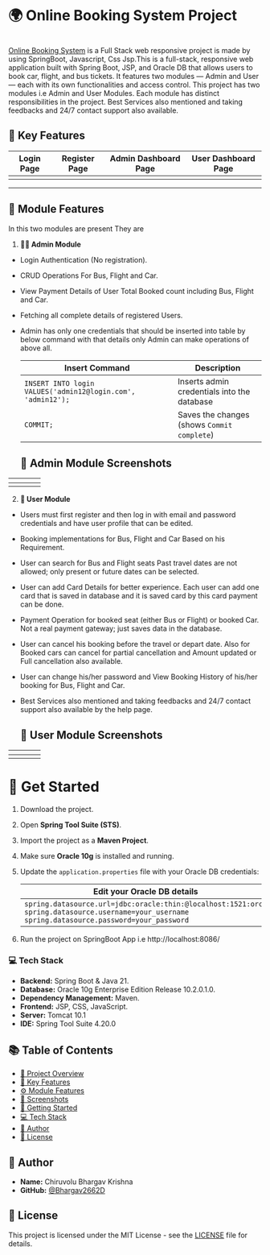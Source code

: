 # 🌍 Online Booking System Project
![]()

[Online Booking System](https://github.com/Bhargav2662D/Online-Booking-System) is a Full Stack web responsive project is made by using SpringBoot, Javascript, Css Jsp.This is a full-stack, responsive web application built with Spring Boot, JSP, and Oracle DB that allows users to book car, flight, and bus tickets. It features two modules — Admin and User — each with its own functionalities and access control. This project has two modules i.e Admin and User Modules. Each module has distinct responsibilities in the project. Best Services also mentioned and taking feedbacks and 24/7 contact support also available.

## 🔑 Key Features

| Login Page | Register Page | Admin Dashboard Page | User Dashboard Page |
| -------| -------| -------| -------|
| ![]() | ![]() | ![]() | ![]() |

-----------------------------------------------

## 👥 Module Features
In this two modules are present They are
1. **👨‍💼 Admin Module**
 - Login Authentication (No registration).
 - CRUD Operations For Bus, Flight and Car.
 - View Payment Details of User Total Booked count including Bus, Flight and Car.
 - Fetching all complete details of registered Users.
 - Admin has only one credentials that should be inserted into table by below command with that details only Admin can make operations of above all.
      
      | Insert Command | Description | 
      | -------| -------|
      | `INSERT INTO login VALUES('admin12@login.com', 'admin12');`| Inserts admin credentials into the database |
      | `COMMIT;`| Saves the changes (shows `Commit complete`) |

      ## 📸 Admin Module Screenshots
| ![]() | ![]()| ![]()| ![]()|
|--------------| --------------|   --------------|  --------------|    
|  ![]()| ![]()| ![]()| ![]()|

2. **🙋 User Module**
 - Users must first register and then log in with email and password credentials and have user profile that can be edited.
 - Booking implementations for Bus, Flight and Car Based on his Requirement.
 - User can search for Bus and Flight seats Past travel dates are not allowed; only present or future dates can be selected.
 - User can add Card Details for better experience. Each user can add one card that is saved in database and it is saved card by this card payment can be done.
 - Payment Operation for booked seat (either Bus or Flight) or booked Car. Not a real payment gateway; just saves data in the database.
 - User can cancel his booking before the travel or depart date. Also for Booked cars can cancel for partial cancellation and Amount updated or Full cancellation also available.
 - User can change his/her password and View Booking History of his/her booking for Bus, Flight and Car.
 - Best Services also mentioned and taking feedbacks and 24/7 contact support also available by the help page. 
    
     ## 📸 User Module Screenshots
| ![]() | ![]()| ![]()| ![]()|
|--------------| --------------|   --------------|  --------------|    
|  ![]()| ![]()| ![]()| ![]()|

# 🚀 Get Started
1. Download the project.  
2. Open **Spring Tool Suite (STS)**.  
3. Import the project as a **Maven Project**.  
4. Make sure **Oracle 10g** is installed and running.  
5. Update the `application.properties` file with your Oracle DB credentials:

   | **Edit your Oracle DB details** |
   |-----------------------------|
   | `spring.datasource.url=jdbc:oracle:thin:@localhost:1521:orcl` <br> `spring.datasource.username=your_username` <br> `spring.datasource.password=your_password` |
6. Run the project on SpringBoot App i.e http://localhost:8086/ 

### 💻 Tech Stack

- **Backend:** Spring Boot & Java 21.
- **Database:** Oracle 10g Enterprise Edition Release 10.2.0.1.0.
- **Dependency Management:** Maven.
- **Frontend:** JSP, CSS, JavaScript.
- **Server:** Tomcat 10.1
- **IDE:** Spring Tool Suite 4.20.0

## 📚 Table of Contents

- [📝 Project Overview](#-online-booking-system-project)
- [📌 Key Features](#-key-features)
- [⚙️ Module Features](#-module-features)
- [📸 Screenshots](#-admin-module-screenshots)
- [🚀 Getting Started](#-get-started)
- [💻 Tech Stack](#-tech-stack)
- [👤 Author](#-author)
- [📄 License](#-license)

## 👤 Author
- **Name:** Chiruvolu Bhargav Krishna
- **GitHub:** [@Bhargav2662D](https://github.com/Bhargav2662D)

## 📄 License
This project is licensed under the MIT License - see the [LICENSE](LICENSE) file for details.
